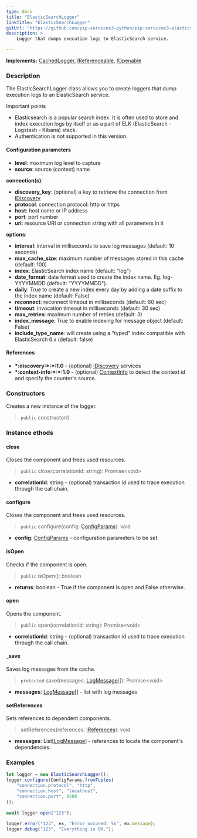 ```yaml
---
type: docs
title: "ElasticSearchLogger"
linkTitle: "ElasticSearchLogger"
gitUrl: "https://github.com/pip-services3-python/pip-services3-elasticsearch-python"
description: > 
    Logger that dumps execution logs to ElasticSearch service.

---
```


**Implements:** [CachedLogger](../../../components/log/cached_logger), [IReferenceable](../../../commons/refer/ireferenceable), [IOpenable](../../../commons/run/iopenable)

### Description

The ElasticSearchLogger class allows you to create loggers that dump execution logs to an ElasticSearch service.

Important points

- Elasticsearch is a popular search index. It is often used to store and index execution logs by itself or as a part of ELK (ElasticSearch - Logstash - Kibana) stack.
- Authentication is not supported in this version.

#### Configuration parameters

- **level**: maximum log level to capture
- **source**: source (context) name

**connection(s)**:
- **discovery_key**: (optional) a key to retrieve the connection from [IDiscovery](../../../components/connect/idiscovery)
- **protocol**: connection protocol: http or https
- **host**: host name or IP address
- **port**: port number
- **uri**: resource URI or connection string with all parameters in it

**options**:
- **interval**: interval in milliseconds to save log messages (default: 10 seconds)
- **max_cache_size**: maximum number of messages stored in this cache (default: 100)
- **index**: ElasticSearch index name (default: "log")
- **date_format**: date format used to create the index name. Eg. log-YYYYMMDD (default: "YYYYMMDD").
- **daily**: True to create a new index every day by adding a date suffix to the index name (default: False)
- **reconnect**: reconnect timeout in milliseconds (default: 60 sec)
- **timeout**: invocation timeout in milliseconds (default: 30 sec)
- **max_retries**: maximum number of retries (default: 3)
- **index_message**: True to enable indexing for message object (default: False)
- **include_type_name**: will create using a "typed" index compatible with ElasticSearch 6.x (default: false)

#### References
- **\*:discovery:\*:\*:1.0** - (optional) [IDiscovery](../../../components/connect/idiscovery) services
- **\*:context-info:\*:\*:1.0** - (optional) [ContextInfo](../../../components/info/context_info) to detect the context id and specify the counter's source.

### Constructors

Creates a new instance of the logger.

> `public` constructor()


### Instance ethods

#### close
Closes the component and frees used resources.

> `public` close(correlationId: string): Promise\<void\>

- **correlationId**: string - (optional) transaction id used to trace execution through the call chain.


#### configure
Closes the component and frees used resources.

> `public` configure(config: [ConfigParams](../../../commons/config/config_params)): void

- **config**: [ConfigParams](../../../commons/config/config_params) - configuration parameters to be set.


#### isOpen
Checks if the component is open.

> `public` isOpen(): boolean

- **returns**: boolean - True if the component is open and False otherwise.


#### open
Opens the component.

> `public` open(correlationId: string): Promise\<void\>

- **correlationId**: string - (optional) transaction id used to trace execution through the call chain.


#### _save
Saves log messages from the cache.

> `protected` save(messages: [LogMessage](../../../components/log/log_message)[]): Promise\<void\>

- **messages**: [LogMessage](../../../components/log/log_message)[] - list with log messages


#### setReferences
Sets references to dependent components.

> setReferences(references: [IReferences](../../../commons/refer/ireferences)): void

- **messages**: List[[LogMessage](../../../components/log/log_message)] - references to locate the component's dependencies.

### Examples

```typescript
let logger = new ElasticSearchLogger();
logger.configure(ConfigParams.fromTuples(
    "connection.protocol", "http",
    "connection.host", "localhost",
    "connection.port", 9200
));
    
await logger.open("123");
    
logger.error("123", ex, "Error occured: %s", ex.message);
logger.debug("123", "Everything is OK.");
```
